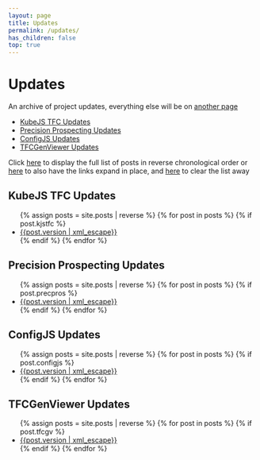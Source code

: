 ```yaml
---
layout: page
title: Updates
permalink: /updates/
has_children: false
top: true
---
```


# Updates

<iframe hidden name=htmz onload="setTimeout(()=>document.querySelector(contentWindow.location.hash||null)?.replaceWith(...contentDocument.body.childNodes))"></iframe>

An archive of project updates, everything else will be on [another page](/writing/)

- [KubeJS TFC Updates](#kubejs-tfc-updates)
- [Precision Prospecting Updates](#precision-prospecting-updates)
- [ConfigJS Updates](#configjs-updates)
- [TFCGenViewer Updates](#tfcgenviewer-updates)

Click <a href="/hidden/updates.html#full" target=htmz>here</a> to display the full list of posts in reverse chronological order or <a href="/hidden/updates_expand.html#full" target=htmz>here</a> to also have the links expand in place, and <a href="/hidden/empty.html#full" target=htmz>here</a> to clear the list away

<div id="full"></div>

## KubeJS TFC Updates

<ul>
{% assign posts = site.posts | reverse %}
{% for post in posts %}
{% if post.kjstfc %}
<li><a href="{{ post.url }}">{{post.version | xml_escape}}</a></li>
{% endif %}
{% endfor %}
</ul>

## Precision Prospecting Updates

<ul>
{% assign posts = site.posts | reverse %}
{% for post in posts %}
{% if post.precpros %}
<li><a href="{{ post.url }}">{{post.version | xml_escape}}</a></li>
{% endif %}
{% endfor %}
</ul>

## ConfigJS Updates

<ul>
{% assign posts = site.posts | reverse %}
{% for post in posts %}
{% if post.configjs %}
<li><a href="{{ post.url }}">{{post.version | xml_escape}}</a></li>
{% endif %}
{% endfor %}
</ul>

## TFCGenViewer Updates

<ul>
{% assign posts = site.posts | reverse %}
{% for post in posts %}
{% if post.tfcgv %}
<li><a href="{{ post.url }}">{{post.version | xml_escape}}</a></li>
{% endif %}
{% endfor %}
</ul>
